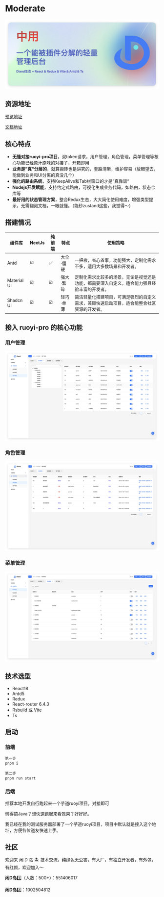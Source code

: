 # Moderate

![图片描述](./_assets/info.png)

## 资源地址

[预览地址](http://111.229.110.163/)

[文档地址](https://dland-team.github.io/moderate-react-admin/)

## 核心特点

- **无缝对接ruoyi-pro项目**，双token请求，用户管理，角色管理，菜单管理等核心功能已经原汁原味的对接了，开箱即用
- **业务是”真“分层的**，就算搬砖也是讲究的，套路清晰，维护容易（放眼望去，能做到业务和UI分离的真没几个）
- **强化的路由系统**，支持KeepAlive和Tab栏窗口的才是”真靠谱“
- **Nodejs开发赋能**，支持约定式路由，可视化生成业务代码，如路由，状态仓库等
- **最好用的状态管理方案**，整合Redux生态，大大简化使用难度，增强类型提示，无需翻阅文档，一眼就懂。（能秒zustand这些，我觉得～）

## 搭建情况

| 组件库      | NextJs | 纯前端 | 特点      | 使用策略                                                                                     |
| ----------- | ------ | --------- | --------- | ------------------------------------------------------------------ |
| Antd        | ☑️     | ✅     | 大全·僵硬 | 一把梭，省心省事，功能强大，定制化需求不多，适用大多数场景和开发者。                         |
| Material UI | ☑️     | ☑️     | 强大·繁碎 | 定制化需求比较多的场景，无论是视觉还是功能，都需要深入自定义，适合能力强且经验丰富的开发者。 |
| Shadcn UI   | ☑️     | ☑️     | 轻巧·单薄 | 简洁轻量化搭建项目，可满足强烈的自定义需求，兼顾快速启动项目，适合能整合社区资源的开发者。   |


## 接入 ruoyi-pro 的核心功能

### 用户管理

![图片描述](./_assets/user.png)

### 角色管理

![图片描述](./_assets/role.png)

### 菜单管理

![图片描述](./_assets/menu.png)


## 技术选型

-   React18
-   Antd5
-   Redux
-   React-router 6.4.3
-   Rsbuild 或 Vite
-   Ts



## 启动
### 前端
```shell
第一步
pnpm i

第二步
pnpm run start
```

### 后端

推荐本地开发自行跑起来一个芋道ruoyi项目，对接即可

懒得搞Java？想快速跑起来看效果？好好好。

我已经在我的测试服务器部署了一个芋道ruoyi项目，项目中默认就是接入这个地址，方便各位道友快速上手。

## 社区

欢迎来 闲 D 岛 🏝️ 技术交流，纯绿色无公害，有大厂，有独立开发者，有外包，有红颜，欢迎加入～

**闲D岛**1️⃣（人数：500+）：551406017   

**闲D岛**2️⃣：1002504812


